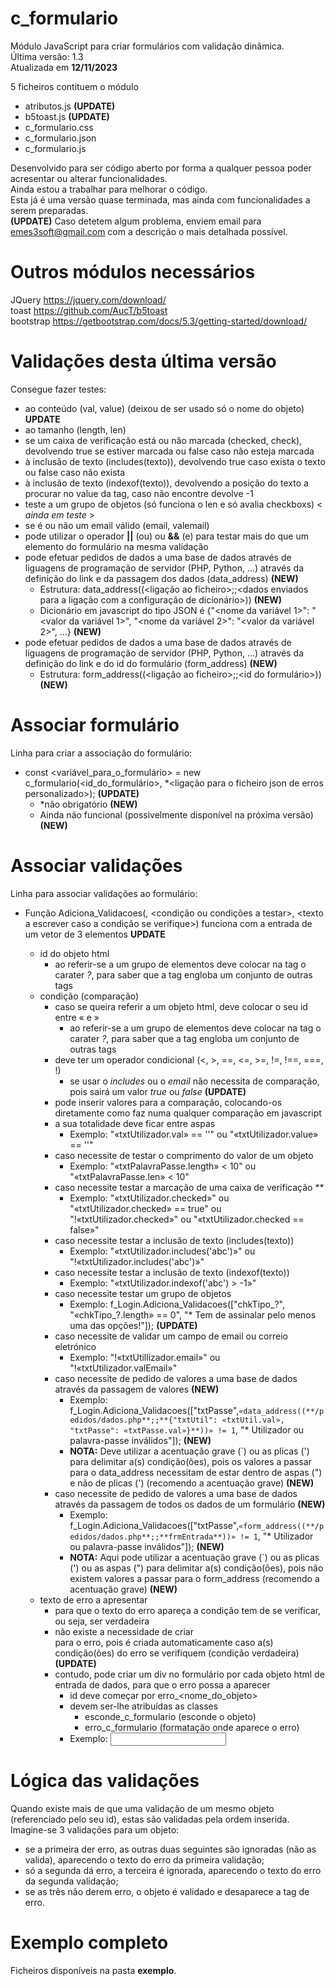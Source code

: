 # c_formulario
Módulo JavaScript para criar formulários com validação dinâmica. <br>
Última versão: 1.3 <br>
Atualizada em **12/11/2023**

5 ficheiros contituem o módulo
- atributos.js **(UPDATE)**
- b5toast.js **(UPDATE)**
- c_formulario.css
- c_formulario.json
- c_formulario.js

Desenvolvido para ser código aberto por forma a qualquer pessoa poder acresentar ou alterar funcionalidades. <br>
Ainda estou a trabalhar para melhorar o código. <br>
Esta já é uma versão quase terminada, mas ainda com funcionalidades a serem preparadas. <br> **(UPDATE)**
Caso detetem algum problema, enviem email para emes3soft@gmail.com com a descrição o mais detalhada possível. <br>

# Outros módulos necessários

JQuery     https://jquery.com/download/ <br>
toast      https://github.com/AucT/b5toast <br>
bootstrap  https://getbootstrap.com/docs/5.3/getting-started/download/ <br>

# Validações desta última versão

Consegue fazer testes:
  - ao conteúdo (val, value) (deixou de ser usado só o nome do objeto) **UPDATE**
  - ao tamanho (length, len)
  - se um caixa de verificação está ou não marcada (checked, check), devolvendo true se estiver marcada ou false caso não esteja marcada
  - à inclusão de texto (includes(texto)), devolvendo true caso exista o texto ou false caso não exista
  - à inclusão de texto (indexof(texto)), devolvendo a posição do texto a procurar no value da tag, caso não encontre devolve -1
  - teste a um grupo de objetos (só funciona o len e só avalia checkboxs) < _ainda em teste_ >
  - se é ou não um email válido (email, valemail)
  - pode utilizar o operador **||** (ou) ou **&&** (e) para testar mais do que um elemento do formulário na mesma validação
  - pode efetuar pedidos de dados a uma base de dados através de liguagens de programação de servidor (PHP, Python, ...) através da definição do link e da passagem dos dados (data_address) **(NEW)**
    - Estrutura: data_address((<ligação ao ficheiro>;;<dados enviados para a ligação com a configuração de dicionário>)) **(NEW)**
    - Dicionário em javascript do tipo JSON é {"<nome da variável 1>": "<valor da variável 1>", "<nome da variável 2>": "<valor da variável 2>", ...} **(NEW)**
  - pode efetuar pedidos de dados a uma base de dados através de liguagens de programação de servidor (PHP, Python, ...) através da definição do link e do id do formulário (form_address) **(NEW)**
    - Estrutura: form_address((<ligação ao ficheiro>;;<id do formulário>)) **(NEW)**

# Associar formulário

Linha para criar a associação do formulário:
- const <variável_para_o_formulário> = new c_formulario(<id_do_formulário>, *<ligação para o ficheiro json de erros personalizado>); **(UPDATE)**
  - *não obrigatório **(NEW)**
  - Ainda não funcional (possivelmente disponível na próxima versão) **(NEW)**

# Associar validações

Linha para associar validações ao formulário:
- Função Adiciona_Validacoes(<o id do objeto onde colocar o erro>, <condição ou condições a testar>, <texto a escrever caso a condição se verifique>) funciona com a entrada de um vetor de 3 elementos **UPDATE**
  - id do objeto html
    - ao referir-se a um grupo de elementos deve colocar na tag o carater _?_, para saber que a tag engloba um conjunto de outras tags
  - condição (comparação)
    - caso se queira referir a um objeto html, deve colocar o seu id entre « e »
      - ao referir-se a um grupo de elementos deve colocar na tag o carater _?_, para saber que a tag engloba um conjunto de outras tags
    - deve ter um operador condicional (<, >, ==, <=, >=, !=, !==, ===, !)
      - se usar o _includes_ ou o _email_ não necessita de comparação, pois sairá um valor _true_ ou _false_ **(UPDATE)**
    - pode inserir valores para a comparação, colocando-os diretamente como faz numa qualquer comparação em javascript
    - a sua totalidade deve ficar entre aspas
      - Exemplo: "«txtUtilizador.val» == ''" ou "«txtUtilizador.value» == ''"
    - caso necessite de testar o comprimento do valor de um objeto
      - Exemplo: "«txtPalavraPasse.length» < 10" ou "«txtPalavraPasse.len» < 10"
    - caso necessite testar a marcação de uma caixa de verificação **
      - Exemplo: "«txtUtilizador.checked»" ou "«txtUtilizador.checked» == true" ou "!«txtUtilizador.checked»" ou "«txtUtilizador.checked == false»"
    - caso necessite testar a inclusão de texto (includes(texto))
      - Exemplo: "«txtUtilizador.includes('abc')»" ou "!«txtUtilizador.includes('abc')»"
    - caso necessite testar a inclusão de texto (indexof(texto))
      - Exemplo: "«txtUtilizador.indexof('abc') > -1»"
    - caso necessite testar um grupo de objetos
      - Exemplo: f_Login.Adiciona_Validacoes(["chkTipo_?", "«chkTipo_?.length» == 0", "* Tem de assinalar pelo menos uma das opções!"]); **(UPDATE)**
    - caso necessite de validar um campo de email ou correio eletrónico
      - Exemplo: "!«txtUtillizador.email»" ou "!«txtUtilizador.valEmail»"
    - caso necessite de pedido de valores a uma base de dados através da passagem de valores  **(NEW)**
      - Exemplo: f_Login.Adiciona_Validacoes(["txtPasse",`«data_address((**/pedidos/dados.php**;;**{"txtUtil": «txtUtil.val», "txtPasse": «txtPasse.val»}**))» != 1`, "* Utilizador ou palavra-passe inválidos"]);  **(NEW)**
      - **NOTA:** Deve utilizar a acentuação grave (`) ou as plicas (') para delimitar a(s) condição(ões), pois os valores a passar para o data_address necessitam de estar dentro de aspas (") e não de plicas (') (recomendo a acentuação grave) **(NEW)**
    - caso necessite de pedido de valores a uma base de dados através da passagem de todos os dados de um formulário **(NEW)**
      - Exemplo: f_Login.Adiciona_Validacoes(["txtPasse",`«form_address((**/pedidos/dados.php**;;**frmEntrada**))» != 1`, "* Utilizador ou palavra-passe inválidos"]); **(NEW)**
      - **NOTA:** Aqui pode utilizar a acentuação grave (`) ou as plicas (') ou as aspas (") para delimitar a(s) condição(ões), pois não existem valores a passar para o form_address (recomendo a acentuação grave) **(NEW)**
  - texto de erro a apresentar
    - para que o texto do erro apareça a condição tem de se verificar, ou seja, ser verdadeira
    - não existe a necessidade de criar <div> para o erro, pois é criada automaticamente caso a(s) condição(ões) do erro se verifiquem (condição verdadeira) **(UPDATE)**
    - contudo, pode criar um div no formulário por cada objeto html de entrada de dados, para que o erro possa a aparecer
      - id deve começar por erro_<nome_do_objeto> 
      - devem ser-lhe atribuídas as classes
        - esconde_c_formulario (esconde o objeto)
        - erro_c_formulario (formatação onde aparece o erro)
      - Exemplo:
        <input id="txtUtilizador" type="text" />
        <div id="erro_txtUtilizador" class="esconde_c_formulario erro_c_formulario"></div>

# Lógica das validações

Quando existe mais de que uma validação de um mesmo objeto (referenciado pelo seu id), estas são validadas pela ordem inserida. <br>
Imagine-se 3 validações para um objeto:
  - se a primeira der erro, as outras duas seguintes são ignoradas (não as valida), aparecendo o texto do erro da primeira validação;
  - só a segunda dá erro, a terceira é ignorada, aparecendo o texto do erro da segunda validação;
  - se as três não derem erro, o objeto é validado e desaparece a tag de erro.

# Exemplo completo

Ficheiros disponíveis na pasta **exemplo**.
